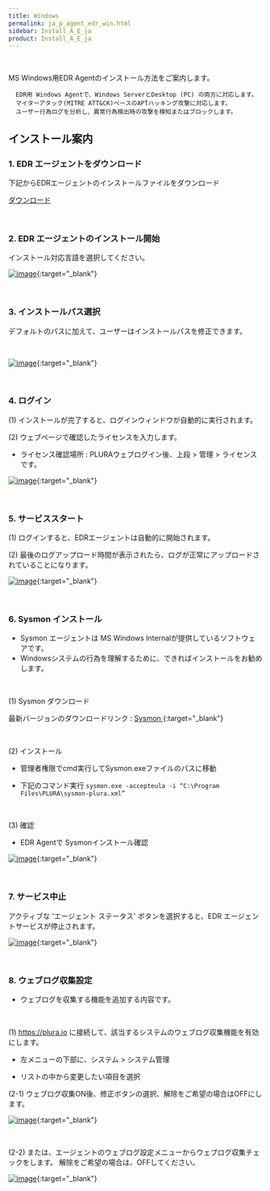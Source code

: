```yaml
---
title: Windows
permalink: ja_p_agent_edr_win.html
sidebar: Install_A_E_ja
product: Install_A_E_ja
---
```


<br />

MS Windows用EDR Agentのインストール方法をご案内します。

      EDR用 Windows Agentで、Windows ServerとDesktop (PC) の両方に対応します。
      マイターアタック(MITRE ATT&CK)ベースのAPTハッキング攻撃に対応します。
      ユーザー行為ログを分析し、異常行為検出時の攻撃を検知またはブロックします。

## インストール案内

<!-- 샘플 : __1.1 파일 다운로드__ -->

### 1. EDR エージェントをダウンロード

下記からEDRエージェントのインストールファイルをダウンロード

[ダウンロード](https://repo.plura.io/v4/agent/win/PluraSetup.exe)

<br />

### 2. EDR エージェントのインストール開始

インストール対応言語を選択してください。

[![image](/docs/images/ja/Install_Agents/EDR/Agent/install1.PNG)](/docs/images/ja/Install_Agents/EDR/Agent/install1.PNG){:target="_blank"}

<br />

### 3. インストールパス選択

デフォルトのパスに加えて、ユーザーはインストールパスを修正できます。

<br />

[![image](/docs/images/ja/Install_Agents/EDR/Agent/install2.PNG)](/docs/images/ja/Install_Agents/EDR/Agent/install2.PNG){:target="_blank"}

<br />

### 4. ログイン

(1) インストールが完了すると、ログインウィンドウが自動的に実行されます。

(2) ウェブページで確認したライセンスを入力します。
- ライセンス確認場所 : PLURAウェブログイン後、上段 > 管理 > ライセンスです。

[![image](/docs/images/ja/Install_Agents/EDR/Agent/install3.PNG)](/docs/images/ja/Install_Agents/EDR/Agent/install3.PNG){:target="_blank"}

<br />

### 5. サービススタート

(1) ログインすると、EDRエージェントは自動的に開始されます。

(2) 最後のログアップロード時間が表示されたら、ログが正常にアップロードされていることになります。

[![image](/docs/images/ja/Install_Agents/EDR/Agent/install4.PNG)](/docs/images/ja/Install_Agents/EDR/Agent/install4.PNG){:target="_blank"}

<br />

### 6. Sysmon インストール

* Sysmon エージェントは MS Windows Internalが提供しているソフトウェアです。
* Windowsシステムの行為を理解するために、できればインストールをお勧めします。

<br />

(1) Sysmon ダウンロード

最新バージョンのダウンロードリンク : [ Sysmon ](https://learn.microsoft.com/en-us/sysinternals/downloads/sysmon){:target="_blank"}

<br />

(2) インストール

* 管理者権限でcmd実行してSysmon.exeファイルのパスに移動

* 下記のコマンド実行
`sysmon.exe -accepteula -i “C:\Program Files\PLURA\sysmon-plura.xml”`

<br />

(3) 確認

* EDR Agentで Sysmonインストール確認

[![image](/docs/images/ja/Install_Agents/EDR/Agent/install5.PNG)](/docs/images/ja/Install_Agents/EDR/Agent/install5.PNG){:target="_blank"}

<br />

### 7. サービス中止

アクティブな 'エージェント ステータス' ボタンを選択すると、EDR エージェントサービスが停止されます。

<!-- [![image](/docs/images/Ins_G/Agent_W/Agent_W_5.png)](/docs/images/Ins_G/Agent_W/Agent_W_5.png){:target="_blank"} -->

[![image](/docs/images/ja/Install_Agents/EDR/Agent/install6.PNG)](/docs/images/ja/Install_Agents/EDR/Agent/install6.PNG){:target="_blank"}

<br />

### 8. ウェブログ収集設定

* ウェブログを収集する機能を追加する内容です。

<br />

(1) <font color='dodgerblue'> https://plura.io </font> に接続して、該当するシステムのウェブログ収集機能を有効にします。

* 左メニューの下部に、システム > システム管理

* リストの中から変更したい項目を選択

(2-1) ウェブログ収集ON後、修正ボタンの選択、解除をご希望の場合はOFFにします。

[![image](/docs/images/ja/Install_Agents/EDR/Agent/install7.PNG)](/docs/images/ja/Install_Agents/EDR/Agent/install7.PNG){:target="_blank"}

<br />

(2-2) または、エージェントのウェブログ設定メニューからウェブログ収集チェックをします。 解除をご希望の場合は、OFFしてください。

[![image](/docs/images/ja/Install_Agents/EDR/Agent/install8.PNG)](/docs/images/ja/Install_Agents/EDR/Agent/install8.PNG){:target="_blank"}

<br />

<!--
## Step 3

__자동 업데이트 기능__

PLURA V5 Agent 자동 업데이트 기능을 사용하시려면 환경설정 탭으로 이동하여 자동업데이트 체크박스에 체크 되어있는지 확인합니다. 기본값은 체크 상태입니다.

[![image](/docs/images/Ins_G/Ins_EDR/002.png)](/docs/images/Ins_G/Ins_EDR/002.png){:target="_blank"}

<br>



## Step 4

__업데이트 확인__

PLURA V5 Agent의 업데이트 버전은 C:\Program Files\PLURA 경로에서 확인 하실 수 있습니다.

**ex)PLURAService 버전 확인**

[![image](/docs/images/Ins_G/Ins_EDR/003.png){: width="800" }](/docs/images/Ins_G/Ins_EDR/003.png){:target="_blank"}

<br>

[![image](/docs/images/Ins_G/Ins_EDR/004.png)](/docs/images/Ins_G/Ins_EDR/004.png){:target="_blank"}

<br>

-->


<!-- 주석 Sample
-->



<!--
######### 삭제된 내용
## Windows Agent 설치 영상

<style>.embed-container { position: relative; padding-bottom: 56.25%; height: 0; overflow: hidden; max-width: 100%; } .embed-container iframe, .embed-container object, .embed-container embed { position: absolute; top: 0; left: 0; width: 100%; height: 100%; }</style><div class='embed-container'><iframe src='https://www.youtube.com/embed/kKLL_sP9w9c' frameborder='0' allowfullscreen></iframe></div>

## 웹로그 수집 설정 영상
<style>.embed-container { position: relative; padding-bottom: 56.25%; height: 0; overflow: hidden; max-width: 100%; } .embed-container iframe, .embed-container object, .embed-container embed { position: absolute; top: 0; left: 0; width: 100%; height: 100%; }</style><div class='embed-container'><iframe src='https://www.youtube.com/embed/kKLL_sP9w9c' frameborder='0' allowfullscreen></iframe></div>
-->

